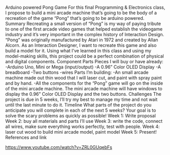 Arduino powered Pong Game
For this final Programming & Electronics class, I propose to build a mini arcade machine that’s going to be the body of a recreation of the game “Pong” that’s going to be arduino powered.  
Summary
Recreating a small version of “Pong” is my way of paying tribute to one of the first arcade video games that helped establish the videogame industry and it’s very important in the complex history of Interaction Design. “Pong” was originally manufactured by Atari in 1972 and created by Allan Alcorn.  As an Interaction Designer, I want to recreate this game and also build a model for it. Using what I’ve learned in this class and using my model-making skills, this project could be a perfect combination of physical and digital components. 
Component Parts
Pieces I will buy or have already:
-Arduino Uno, Mini or Mega (input/output)
-A 0.96” Color OLED Display
-A breadboard
-Two buttons
-wires 
Parts I’m building: 
-An small arcade machine made out thin wood that I will laser cut, and paint with spray paint and by hand. 
-All the components for the “Pong” game will go on the inside of the mini arcade machine. The mini arcade machine will have windows to display the 0.96” Color OLED Display and the two buttons. 
Challenges
The project is due in 5 weeks, I’ll try my best to manage my time and not wait until the last minute to do it. 
Timeline
What parts of the project do you anticipate you will complete in each of the next 5 weeks? Your goal is to solve the scary problems as quickly as possible!
Week 1: Write proposal
Week 2: buy all materials and parts I’ll use
Week 3: write the code, connect all wires, make sure everything works perfectly, test with people. 
Week 4: laser cut wood to build mini arcade model, paint model 
Week 5: Present!
References and link

https://www.youtube.com/watch?v=ZRL0GUqebFs
